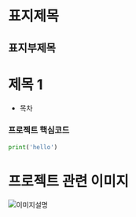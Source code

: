 표지제목
===

표지부제목
---

# 제목 1
- 목차
### 프로젝트 핵심코드
```python
print('hello')
```
# 프로젝트 관련 이미지
![이미지설명](./image/sdfsdf.jpg)
